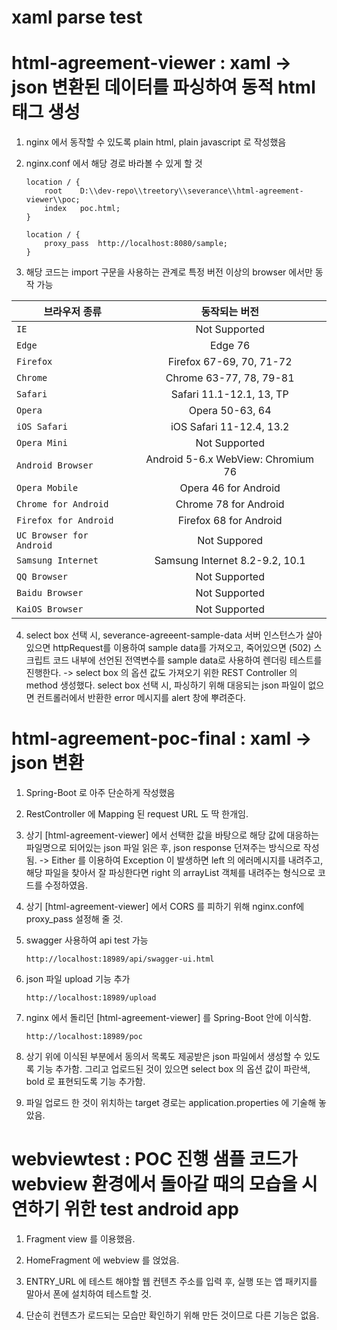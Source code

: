# xaml parse test

# **html-agreement-viewer** : xaml -> json 변환된 데이터를 파싱하여 동적 html 태그 생성

1. nginx 에서 동작할 수 있도록 plain html, plain javascript 로 작성했음

2. nginx.conf 에서 해당 경로 바라볼 수 있게 할 것

    ```
	location / {
        root   	D:\\dev-repo\\treetory\\severance\\html-agreement-viewer\\poc;
        index	poc.html;
    }

	location / {
        proxy_pass 	http://localhost:8080/sample;
    }
	```

3. 해당 코드는 import 구문을 사용하는 관계로 특정 버전 이상의 browser 에서만 동작 가능

| 브라우저 종류 | 동작되는 버전 |
|---|:---:|
| `IE` | Not Supported
| `Edge` | Edge 76
| `Firefox` | Firefox 67-69, 70, 71-72
| `Chrome` | Chrome 63-77, 78, 79-81
| `Safari` | Safari 11.1-12.1, 13, TP
| `Opera` | Opera 50-63, 64
| `iOS Safari` | iOS Safari 11-12.4, 13.2
| `Opera Mini` | Not Supported
| `Android Browser` | Android 5-6.x WebView: Chromium 76
| `Opera Mobile` | Opera 46 for Android
| `Chrome for Android` | Chrome 78 for Android
| `Firefox for Android` | Firefox 68 for Android
| `UC Browser for Android` | Not Suppored
| `Samsung Internet` | Samsung Internet 8.2-9.2, 10.1
| `QQ Browser` | Not Supported
| `Baidu Browser` | Not Supported
| `KaiOS Browser` | Not Supported

4. select box 선택 시, severance-agreeent-sample-data 서버 인스턴스가 살아있으면 httpRequest를 이용하여 sample data를 가져오고, 죽어있으면 (502) 스크립트 코드 내부에 선언된 전역변수를 sample data로 사용하여 렌더링 테스트를 진행한다. -> select box 의 옵션 값도 가져오기 위한 REST Controller 의 method 생성했다. select box 선택 시, 파싱하기 위해 대응되는 json 파일이 없으면 컨트롤러에서 반환한 error 메시지를 alert 창에 뿌려준다.

# **html-agreement-poc-final** : xaml -> json 변환

1. Spring-Boot 로 아주 단순하게 작성했음

2. RestController 에 Mapping 된 request URL 도 딱 한개임.

3. 상기 [html-agreement-viewer] 에서 선택한 값을 바탕으로 해당 값에 대응하는 파일명으로 되어있는 json 파일 읽은 후, json response 던져주는 방식으로 작성됨. -> Either 를 이용하여 Exception 이 발생하면 left 의 에러메시지를 내려주고, 해당 파일을 찾아서 잘 파싱한다면 right 의 arrayList 객체를 내려주는 형식으로 코드를 수정하였음.

4. 상기 [html-agreement-viewer] 에서 CORS 를 피하기 위해 nginx.conf에 proxy_pass 설정해 줄 것.

5. swagger 사용하여 api test 가능
	```
	http://localhost:18989/api/swagger-ui.html
	```

6. json 파일 upload 기능 추가
	```
	http://localhost:18989/upload
	```
	
7. nginx 에서 돌리던 [html-agreement-viewer] 를 Spring-Boot 안에 이식함.
	```
	http://localhost:18989/poc
	```
	
8. 상기 위에 이식된 부분에서 동의서 목록도 제공받은 json 파일에서 생성할 수 있도록 기능 추가함. 그리고 업로드된 것이 있으면 select box 의 옵션 값이 파란색, bold 로 표현되도록 기능 추가함.

9. 파일 업로드 한 것이 위치하는 target 경로는 application.properties 에 기술해 놓았음.

# **webviewtest** : POC 진행 샘플 코드가 webview 환경에서 돌아갈 때의 모습을 시연하기 위한 test android app

1. Fragment view 를 이용했음.

2. HomeFragment 에 webview 를 얹었음.

3. ENTRY_URL 에 테스트 해야할 웹 컨텐츠 주소를 입력 후, 실행 또는 앱 패키지를 말아서 폰에 설치하여 테스트할 것.

4. 단순히 컨텐츠가 로드되는 모습만 확인하기 위해 만든 것이므로 다른 기능은 없음.
